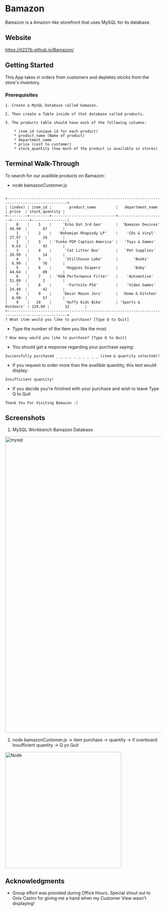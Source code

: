 # Bamazon

Bamazon is a Amazon-like storefront that uses MySQL for its database.

## Website
https://jt227b.github.io/Bamazon/

## Getting Started

 This App takes in orders from customers and depletes stocks from the store's inventory.

### Prerequisites 


```
1. Create a MySQL Database called bamazon.

2. Then create a Table inside of that database called products.

3. The products table should have each of the following columns:

    * item_id (unique id for each product)
    * product_name (Name of product)
    * department_name
    * price (cost to customer)
    * stock_quantity (how much of the product is available in stores)

```

## Terminal Walk-Through

To search for our availible products on Bamazon:

* node bamazonCustomer.js

```

+-------------------------------------------------------------------------------------------------+
¦ (index) ¦ item_id ¦        product_name         ¦   department_name   ¦ price  ¦ stock_quantity ¦
+---------+---------+-----------------------------+---------------------+--------+----------------¦
¦    0    ¦    1    ¦     'Echo Dot 3rd Gen'      ¦  'Bamazon Devices'  ¦ 49.99  ¦       67       ¦
¦    1    ¦    2    ¦   'Bohemian Rhapsody LP'    ¦    'CDs & Vinyl'    ¦ 27.97  ¦       24       ¦
¦    2    ¦    3    ¦ 'Funko POP Captain America' ¦   'Toys & Games'    ¦  9.63  ¦       43       ¦
¦    3    ¦    4    ¦      'Cat Litter Box'       ¦   'Pet Supplies'    ¦ 20.99  ¦       14       ¦
¦    4    ¦    5    ¦      'Stillhouse Lake'      ¦       'Books'       ¦  6.99  ¦       78       ¦
¦    5    ¦    6    ¦      'Huggies Diapers'      ¦       'Baby'        ¦ 44.64  ¦       89       ¦
¦    6    ¦    7    ¦  'K&N Performance Filter'   ¦    'Automotive'     ¦ 51.89  ¦       2        ¦
¦    7    ¦    8    ¦       'Fortnite PS4'        ¦    'Video Games'    ¦ 24.49  ¦       42       ¦
¦    8    ¦    9    ¦     'Decor Mason Jars'      ¦  'Home & Kitchen'   ¦  8.99  ¦       57       ¦
¦    9    ¦   10    ¦      'Huffy Kids Bike'      ¦ 'Sports & Outdoors' ¦ 129.99 ¦       32       ¦
+-------------------------------------------------------------------------------------------------+
? What item would you like to purchase? [Type Q to Quit]

```
* Type the number of the Item you like the most

```
? How many would you like to purchase? [Type Q to Quit] 
```
* You should get a response regarding your purchase saying:

```
Successfully purchased _ _ _ _ _ _ _ _ _ _ (item & quantity selected)!
```
* If you request to order more than the availible quanitity, this text would display:

```
Insufficient quantity!
```

* If you decide you're finished with your purchase and wish to leave Type Q to Quit

```
Thank You For Visiting Bamazon :)
```

## Screenshots

1. MySQL Workbench Bamazon Database 
<img width="960" alt="mysql" src="https://user-images.githubusercontent.com/46248532/56783602-30ad1580-67b2-11e9-8677-01271f93565d.png">

2. node bamazonCustomer.js -> item purchase -> quantity -> if overboard Insufficient quantity -> Q yo Quit
<img width="376" alt="Node" src="https://user-images.githubusercontent.com/46248532/56783628-4faba780-67b2-11e9-8da5-3c99b3913cc2.png">



## Acknowledgments

* Group effort was provided during Office Hours. Special shout out to Onix Castro for giving me a hand when my Customer View wasn't displaying!

